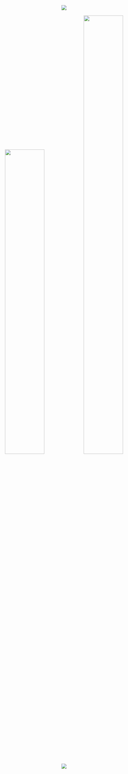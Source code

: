 
<div align="center"><a href="mailto:sambhavsaxena02@outlook.com"><img src="https://img.shields.io/badge/Microsoft_Outlook-0078D4?style=for-the-badge&logo=microsoft-outlook&logoColor=white"></a></div>  

<br/>


<div align="center"><img style="width: 50%; height: 50%;" src="https://github-readme-stats.vercel.app/api?username=sambhavsaxena&theme=dark&count_private=true&show_icons=truehow_icons=true&hide_border=true"><img style="width: 50%; height: 60%;" src="https://github-readme-streak-stats.herokuapp.com/?user=sambhavsaxena&theme=dark&hide_border=true"></div>

<br/>
<div align="center"><img src="https://github-readme-activity-graph.cyclic.app/graph?username=sambhavsaxena&bg_color=000000&color=f8e45c&line=dc8add&point=ffffff&area=true&hide_border=true"></div>

